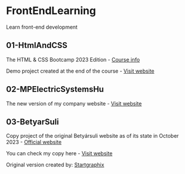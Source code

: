 # FrontEndLearning
Learn front-end development

## 01-HtmlAndCSS
The HTML & CSS Bootcamp 2023 Edition - [Course info](https://www.udemy.com/course/html-and-css-bootcamp)

Demo project created at the end of the course - [Visit website](https://panyip.github.io/FrontEndLearning/01-HtmlAndCSS/18-Project-Swipe/index.html)

## 02-MPElectricSystemsHu
The new version of my company website - [Visit website](https://panyip.github.io/FrontEndLearning/02-MPElectricSystemsHu/index.html)

## 03-BetyarSuli
Copy project of the original Betyársuli website as of its state in October 2023 - [Official website](https://kutyasuliveszprem.hu/)

You can check my copy here - [Visit website](https://panyip.github.io/FrontEndLearning/03-BetyarSuli/index.html)

Original version created by: [Startgraphix](https://www.startgraphix.hu/)
